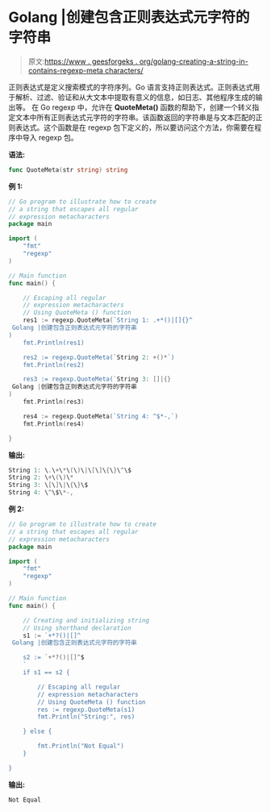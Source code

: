 # Golang |创建包含正则表达式元字符的字符串

> 原文:[https://www . geesforgeks . org/golang-creating-a-string-in-contains-regexp-meta characters/](https://www.geeksforgeeks.org/golang-creating-a-string-that-contains-regexp-metacharacters/)

正则表达式是定义搜索模式的字符序列。Go 语言支持正则表达式。正则表达式用于解析、过滤、验证和从大文本中提取有意义的信息，如日志、其他程序生成的输出等。
在 Go regexp 中，允许在 **QuoteMeta()** 函数的帮助下，创建一个转义指定文本中所有正则表达式元字符的字符串。该函数返回的字符串是与文本匹配的正则表达式。这个函数是在 regexp 包下定义的，所以要访问这个方法，你需要在程序中导入 regexp 包。

**语法:**

```go
func QuoteMeta(str string) string
```

**例 1:**

```go
// Go program to illustrate how to create
// a string that escapes all regular
// expression metacharacters
package main

import (
    "fmt"
    "regexp"
)

// Main function
func main() {

    // Escaping all regular
    // expression metacharacters
    // Using QuoteMeta () function
    res1 := regexp.QuoteMeta(`String 1: .+*()|[]{}^
 Golang |创建包含正则表达式元字符的字符串
)
    fmt.Println(res1)

    res2 := regexp.QuoteMeta(`String 2: +()*`)
    fmt.Println(res2)

    res3 := regexp.QuoteMeta(`String 3: []|{}
 Golang |创建包含正则表达式元字符的字符串
)
    fmt.Println(res3)

    res4 := regexp.QuoteMeta(`String 4: ^$*-,`)
    fmt.Println(res4)

}
```

**输出:**

```go
String 1: \.\+\*\(\)\|\[\]\{\}\^\$
String 2: \+\(\)\*
String 3: \[\]\|\{\}\$
String 4: \^\$\*-,

```

**例 2:**

```go
// Go program to illustrate how to create
// a string that escapes all regular
// expression metacharacters
package main

import (
    "fmt"
    "regexp"
)

// Main function
func main() {

    // Creating and initializing string
    // Using shorthand declaration
    s1 := `+*?()|[]^
 Golang |创建包含正则表达式元字符的字符串

    s2 := `+*?()|[]^$
    `
    if s1 == s2 {

        // Escaping all regular
        // expression metacharacters
        // Using QuoteMeta () function
        res := regexp.QuoteMeta(s1)
        fmt.Println("String:", res)

    } else {

        fmt.Println("Not Equal")
    }

}
```

**输出:**

```go
Not Equal
```